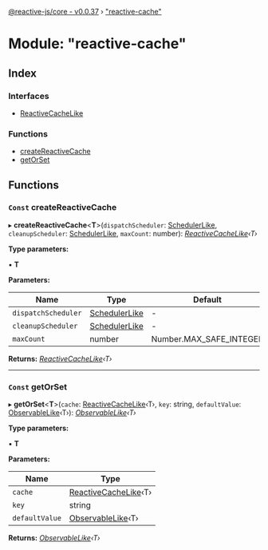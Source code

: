 [@reactive-js/core - v0.0.37](../README.md) › ["reactive-cache"](_reactive_cache_.md)

# Module: "reactive-cache"

## Index

### Interfaces

* [ReactiveCacheLike](../interfaces/_reactive_cache_.reactivecachelike.md)

### Functions

* [createReactiveCache](_reactive_cache_.md#const-createreactivecache)
* [getOrSet](_reactive_cache_.md#const-getorset)

## Functions

### `Const` createReactiveCache

▸ **createReactiveCache**<**T**>(`dispatchScheduler`: [SchedulerLike](../interfaces/_scheduler_.schedulerlike.md), `cleanupScheduler`: [SchedulerLike](../interfaces/_scheduler_.schedulerlike.md), `maxCount`: number): *[ReactiveCacheLike](../interfaces/_reactive_cache_.reactivecachelike.md)‹T›*

**Type parameters:**

▪ **T**

**Parameters:**

Name | Type | Default |
------ | ------ | ------ |
`dispatchScheduler` | [SchedulerLike](../interfaces/_scheduler_.schedulerlike.md) | - |
`cleanupScheduler` | [SchedulerLike](../interfaces/_scheduler_.schedulerlike.md) | - |
`maxCount` | number | Number.MAX_SAFE_INTEGER |

**Returns:** *[ReactiveCacheLike](../interfaces/_reactive_cache_.reactivecachelike.md)‹T›*

___

### `Const` getOrSet

▸ **getOrSet**<**T**>(`cache`: [ReactiveCacheLike](../interfaces/_reactive_cache_.reactivecachelike.md)‹T›, `key`: string, `defaultValue`: [ObservableLike](../interfaces/_observable_.observablelike.md)‹T›): *[ObservableLike](../interfaces/_observable_.observablelike.md)‹T›*

**Type parameters:**

▪ **T**

**Parameters:**

Name | Type |
------ | ------ |
`cache` | [ReactiveCacheLike](../interfaces/_reactive_cache_.reactivecachelike.md)‹T› |
`key` | string |
`defaultValue` | [ObservableLike](../interfaces/_observable_.observablelike.md)‹T› |

**Returns:** *[ObservableLike](../interfaces/_observable_.observablelike.md)‹T›*
